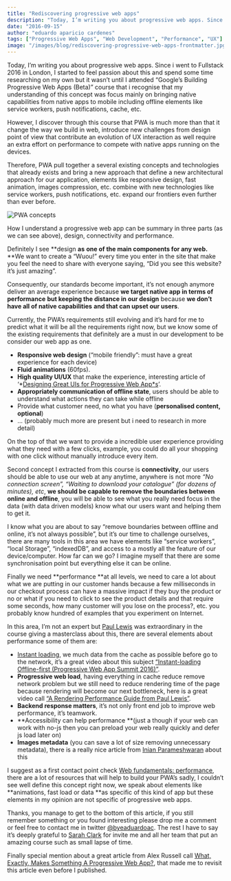 ```yaml
---
title: "Rediscovering progressive web apps"
description: "Today, I’m writing you about progressive web apps. Since I went to Fullstack 2016 in London, I started to feel passion about this and spend some time researching on my own but it wasn’t until I attended Google’s Building Progressive Web Apps (Beta) course that I recognised that my understanding of this concept was focus mainly on bringing native capabilities from native apps to mobile including offline elements like service workers, push notifications, cache, etc."
date: "2016-09-15"
author: "eduardo aparicio cardenes"
tags: ["Progressive Web Apps", "Web Development", "Performance", "UX"]
image: "/images/blog/rediscovering-progressive-web-apps-frontmatter.jpg"
---
```


Today, I’m writing you about progressive web apps. Since i went to Fullstack 2016 in London, I started to feel passion about this and spend some time researching on my own but it wasn’t until I attended “Google’s Building Progressive Web Apps (Beta)” course that i recognise that my understanding of this concept was focus mainly on bringing native capabilities from native apps to mobile including offline elements like service workers, push notifications, cache, etc.

However, I discover through this course that PWA is much more than that it change the way we build in web, introduce new challenges from design point of view that contribute an evolution of UX interaction as well require an extra effort on performance to compete with native apps running on the devices.

Therefore, PWA pull together a several existing concepts and technologies that already exists and bring a new approach that define a new architectural approach for our application, elements like responsive design, fast animation, images compression, etc. combine with new technologies like service workers, push notifications, etc. expand our frontiers even further than ever before.

![PWA concepts](/images/blog/rediscovering-progressive-web-apps-frontmatter.jpg)

How I understand a progressive web app can be summary in three parts (as we can see above), design, connectivity and performance.

Definitely I see **design **as** **one of the main components for any web.** **We want to create a “Wuou!” every time you enter in the site that make you feel the need to share with everyone saying, “Did you see this website? it’s just amazing”.

Consequently, our standards become important, it’s not enough anymore deliver an average experience because **we target native app in terms of performance** **but keeping the distance in our design** because **we don’t have all of native capabilities** **and that can upset our users**.

Currently, the PWA’s requirements still evolving and it’s hard for me to predict what it will be all the requirements right now, but we know some of the existing requirements that definitely are a must in our development to be consider our web app as one.

- **Responsive web design** (“mobile friendly”: must have a great experience for each device)
- **Fluid animations** (60fps).
- **High quality UI/UX** that make the experience, interesting article of ‘*[Designing Great UIs for Progressive Web App*s](http://medium.com/@owencm/designing-great-uis-for-progressive-web-apps-dd38c1d20f7)’.
- **Appropriately communication of offline state**, users should be able to understand what actions they can take while offline
- Provide what customer need, no what you have (**personalised content, optional**)
- … (probably much more are present but i need to research in more detail)

On the top of that we want to provide a incredible user experience providing what they need with a few clicks, example, you could do all your shopping with one click without manually introduce every item.

Second concept I extracted from this course is **connectivity**, our users should be able to use our web at any anytime, anywhere is not more *“No connection screen”, “Waiting to download your catalogue” (for dozens of minutes), etc*, **we should be capable to remove the boundaries between online and offline**, you will be able to see what you really need focus in the data (with data driven models) know what our users want and helping them to get it.

I know what you are about to say “remove boundaries between offline and online, it’s not always possible”, but it’s our time to challenge ourselves, there are many tools in this area we have elements like “service workers”, “local Storage”, “indexedDB”, and access to a mostly all the feature of our device/computer. How far can we go? I imagine myself that there are some synchronisation point but everything else it can be online.

Finally we need **performance **at all levels, we need to care a lot about what we are putting in our customer hands because a few milliseconds in our checkout process can have a massive impact if they buy the product or no or what if you need to click to see the product details and that require some seconds, how many customer will you lose on the process?, etc. you probably know hundred of examples that you experiment on Internet.

In this area, I’m not an expert but [Paul Lewis](https://twitter.com/aerotwist) was extraordinary in the course giving a masterclass about this, there are several elements about performance some of them are:

- [Instant loading](https://www.youtube.com/watch?v=TVolBgyaiTQ), we much data from the cache as possible before go to the network, it’s a great video about this subject [“Instant-loading Offline-first (Progressive Web App Summit 2016)”](https://www.youtube.com/watch?v=qDJAz3IIq18).
- **Progressive web load**, having everything in cache reduce remove network problem but we still need to reduce rendering time of the page because rendering will become our next bottleneck, here is a great video call [“A Rendering Performance Guide from Paul Lewis”](https://www.youtube.com/watch?v=9xjpmpX4NJE).
- **Backend response matters**, it’s not only front end job to improve web performance, it’s teamwork.
- **Accessibility can help performance **(just a though if your web can work with no-js then you can preload your web really quickly and defer js load later on)
- **Images metadata** (you can save a lot of size removing unnecessary metadata), there is a really nice article from [Inian Parameshwaran](https://blog.dexecure.com/impact-of-metadata-on-image-performance/) about this

I suggest as a first contact point check [Web fundamentals: performance](https://developers.google.com/web/fundamentals/performance), there are a lot of resources that will help to build your PWA’s sadly, I couldn’t see well define this concept right now, we speak about elements like **animations, fast load or data **as specific of this kind of app but these elements in my opinion are not specific of progressive web apps.

Thanks, you manage to get to the bottom of this article, if you still remember something or you found interesting please drop me a comment or feel free to contact me in twitter [@byeaduardoac](https://twitter.com/byeduardoac). The rest I have to say it’s deeply grateful to [Sarah Clark](https://twitter.com/a_bowl_of_stars) for invite me and all her team that put an amazing course such as small lapse of time.

Finally special mention about a great article from Alex Russell call [What, Exactly, Makes Something A Progressive Web App?](http://bit.ly/2czUfak), that made me to revisit this article even before I published. 